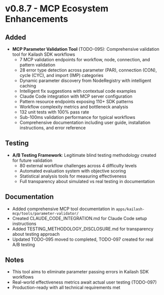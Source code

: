 # v0.8.7 - MCP Ecosystem Enhancements

## Added
- **MCP Parameter Validation Tool** (TODO-095): Comprehensive validation tool for Kailash SDK workflows
  - 7 MCP validation endpoints for workflow, node, connection, and pattern validation
  - 28 error type detection across parameter (PAR), connection (CON), cycle (CYC), and import (IMP) categories
  - Dynamic parameter discovery from NodeRegistry with intelligent caching
  - Intelligent fix suggestions with contextual code examples
  - Claude Code integration with MCP server configuration
  - Pattern resource endpoints exposing 110+ SDK patterns
  - Workflow complexity metrics and bottleneck analysis
  - 132 unit tests with 100% pass rate
  - Sub-100ms validation performance for typical workflows
  - Comprehensive documentation including user guide, installation instructions, and error reference
  
## Testing
- **A/B Testing Framework**: Legitimate blind testing methodology created for future validation
  - 80 external workflow challenges across 4 difficulty levels
  - Automated evaluation system with objective scoring
  - Statistical analysis tools for measuring effectiveness
  - Full transparency about simulated vs real testing in documentation

## Documentation
- Added comprehensive MCP tool documentation in `apps/kailash-mcp/tools/parameter-validator/`
- Created CLAUDE_CODE_INTEGRATION.md for Claude Code setup instructions
- Added TESTING_METHODOLOGY_DISCLOSURE.md for transparency about testing approach
- Updated TODO-095 moved to completed, TODO-097 created for real A/B testing

## Notes
- This tool aims to eliminate parameter passing errors in Kailash SDK workflows
- Real-world effectiveness metrics await actual user testing (TODO-097)
- Production-ready with all technical requirements met